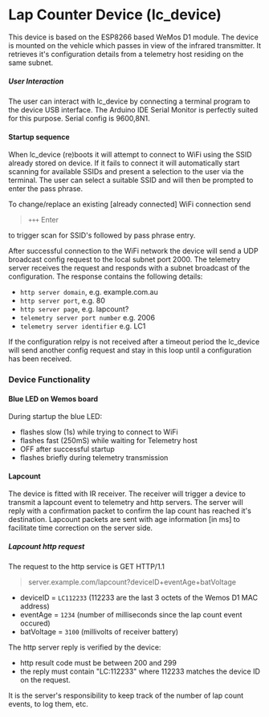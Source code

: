 # Lap Counter Device (lc_device)

This device is based on the ESP8266 based WeMos D1 module.
The device is mounted on the vehicle which passes in view of the infrared transmitter.
It retrieves it's configuration details from a telemetry host residing on the same subnet.

##### User Interaction
The user can interact with lc_device by connecting a terminal program to the
device USB interface. The Arduino IDE Serial Monitor is perfectly suited for
this purpose. Serial config is 9600,8N1.

#### Startup sequence
When lc_device (re)boots it will attempt to connect to WiFi using
the SSID already stored on device. If it fails to connect it will automatically start scanning for available SSIDs and present a selection to the user via the terminal. The user can select a suitable SSID and will then be prompted to enter the pass phrase.

To change/replace an existing [already connected] WiFi connection send 
> `+++` Enter

to trigger scan for SSID's followed by pass phrase entry. 

After successful connection to the WiFi network the device will send a UDP broadcast config request to the local subnet port 2000. The telemetry server receives the request and responds with a subnet broadcast of the configuration.
The response contains the following details:

- `http server domain`, e.g. example.com.au
- `http server port`, e.g. 80
- `http server page`, e.g. lapcount?
- `telemetry server port number` e.g. 2006
- `telemetry server identifier` e.g. LC1

If the configuration relpy is not received after a timeout period the
lc_device will send another config request and stay in this loop until
a configuration has been received.

### Device Functionality

#### Blue LED on Wemos board
During startup the blue LED:
- flashes slow (1s) while trying to connect to WiFi
- flashes fast (250mS) while waiting for Telemetry host
- OFF after successful startup
- flashes briefly during telemetry transmission

#### Lapcount
The device is fitted with IR receiver. The receiver will trigger a device to
transmit a lapcount event to telemetry and http servers.
The server will reply with a confirmation packet to confirm the lap count
has reached it's destination.
Lapcount packets are sent with age information [in ms] to facilitate
time correction on the server side.

##### Lapcount http request
The request to the http service is GET HTTP/1.1
> server.example.com/lapcount?deviceID+eventAge+batVoltage

- deviceID = `LC112233` (112233 are the last 3 octets of the Wemos D1 MAC address)
- eventAge = `1234` (number of milliseconds since the lap count event occured)
- batVoltage = `3100` (millivolts of receiver battery)

The http server reply is verified by the device:

- http result code must be between 200 and 299
- the reply must contain "LC:112233" where 112233 matches the device ID on the request.

It is the server's responsibility to keep track of the number of lap count events, to log them, etc.  